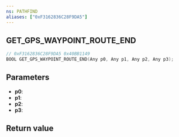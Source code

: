 ```yaml
---
ns: PATHFIND
aliases: ["0xF3162836C28F9DA5"]
---
```

## GET_GPS_WAYPOINT_ROUTE_END

```c
// 0xF3162836C28F9DA5 0x40BB1149
BOOL GET_GPS_WAYPOINT_ROUTE_END(Any p0, Any p1, Any p2, Any p3);
```


## Parameters
* **p0**: 
* **p1**: 
* **p2**: 
* **p3**: 

## Return value
